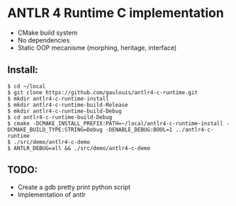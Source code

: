# ANTLR 4 Runtime C implementation

+ CMake build system
+ No dependencies
+ Static OOP mecanisme (morphing, heritage, interface)

## Install:
```
$ cd ~/local
$ git clone https://github.com/gaulouis/antlr4-c-runtime.git
$ mkdir antlr4-c-runtime-install
$ mkdir antlr4-c-runtime-build-Release
$ mkdir antlr4-c-runtime-build-Debug
$ cd antlr4-c-runtime-build-Debug
$ cmake -DCMAKE_INSTALL_PREFIX:PATH=~/local/antlr4-c-runtime-install -DCMAKE_BUILD_TYPE:STRING=Debug -DENABLE_DEBUG:BOOL=1 ../antlr4-c-runtime
$ ./src/demo/antlr4-c-demo
$ ANTLR_DEBUG=all && ./src/demo/antlr4-c-demo
```

## TODO:
+ Create a gdb pretty print python script
+ Implementation of antlr
